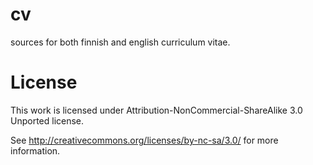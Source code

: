 cv
==

sources for both finnish and english curriculum vitae.

License
======

This work is licensed under Attribution-NonCommercial-ShareAlike 3.0 Unported
license.

See http://creativecommons.org/licenses/by-nc-sa/3.0/ for more information.